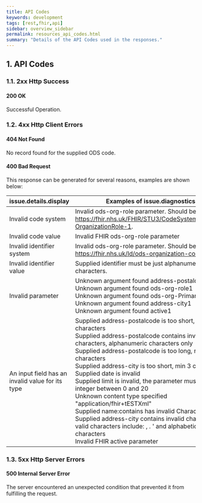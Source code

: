 ```yaml
---
title: API Codes
keywords: development
tags: [rest,fhir,api]
sidebar: overview_sidebar
permalink: resources_api_codes.html
summary: "Details of the API Codes used in the responses."
---
```


## 1. API Codes ##

### 1.1. 2xx Http Success ###

#### 200 OK ####
Successful Operation.

### 1.2. 4xx Http Client Errors ###

#### 404 Not Found ####
No record found for the supplied ODS code.

#### 400 Bad Request ####
This response can be generated for several reasons, examples are shown below:

| issue.details.display | Examples of issue.diagnostics |
|-----|-----|
| Invalid code system | Invalid ods-org-role parameter. Should be https://fhir.nhs.uk/FHIR/STU3/CodeSystem/ODSAPI-OrganizationRole-1.|
| Invalid code value | Invalid FHIR ods-org-role parameter |
|Invalid identifier system | Invalid ods-org-role parameter. Should be https://fhir.nhs.uk/Id/ods-organization-code |
| Invalid identifier value | Supplied identifier must be just alphanumeric characters.|
| Invalid parameter | Unknown argument found address-postalcode1 <br> Unknown argument found ods-org-role1 <br> Unknown argument found ods-org-PrimaryRole <br> Unknown argument found address-city1 <br> Unknown argument found active1|
|An input field has an invalid value for its type | Supplied address-postalcode is too short, min 2 characters <br> Supplied address-postalcode contains invalid characters, alphanumeric characters only <br> Supplied address-postalcode is too long, max 8 characters <br> Supplied address-city is too short, min 3 characters <br> Supplied date is invalid <br> Supplied limit is invalid, the parameter must take an integer between 0 and 20 <br> Unknown content type specified \"application/fhir+tESTXml\" <br> Supplied name:contains has invalid Character/s <br> Supplied address-city contains invalid characters, valid characters include:  , . ' and alphabetical characters <br> Invalid FHIR active parameter|

### 1.3. 5xx Http Server Errors ###

#### 500 Internal Server Error ####
The server encountered an unexpected condition that prevented it from fulfilling the request.